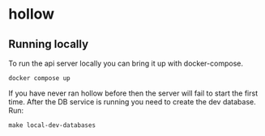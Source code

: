 # hollow


## Running locally

To run the api server locally you can bring it up with docker-compose.

```
docker compose up
```

If you have never ran hollow before then the server will fail to start the first time. After the DB service is running you need to create the dev database. Run:

```
make local-dev-databases
```
